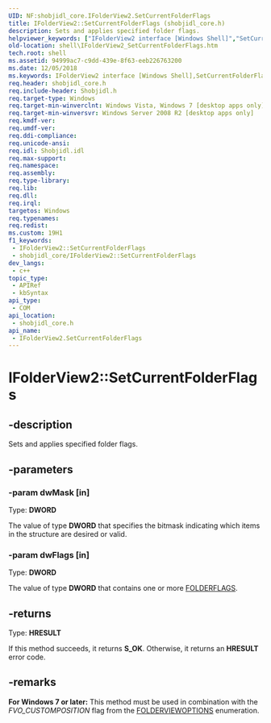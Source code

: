 ```yaml
---
UID: NF:shobjidl_core.IFolderView2.SetCurrentFolderFlags
title: IFolderView2::SetCurrentFolderFlags (shobjidl_core.h)
description: Sets and applies specified folder flags.
helpviewer_keywords: ["IFolderView2 interface [Windows Shell]","SetCurrentFolderFlags method","IFolderView2.SetCurrentFolderFlags","IFolderView2::SetCurrentFolderFlags","SetCurrentFolderFlags","SetCurrentFolderFlags method [Windows Shell]","SetCurrentFolderFlags method [Windows Shell]","IFolderView2 interface","_shell_IFolderView2_SetCurrentFolderFlags","shell.IFolderView2_SetCurrentFolderFlags","shobjidl_core/IFolderView2::SetCurrentFolderFlags"]
old-location: shell\IFolderView2_SetCurrentFolderFlags.htm
tech.root: shell
ms.assetid: 94999ac7-c9dd-439e-8f63-eeb226763200
ms.date: 12/05/2018
ms.keywords: IFolderView2 interface [Windows Shell],SetCurrentFolderFlags method, IFolderView2.SetCurrentFolderFlags, IFolderView2::SetCurrentFolderFlags, SetCurrentFolderFlags, SetCurrentFolderFlags method [Windows Shell], SetCurrentFolderFlags method [Windows Shell],IFolderView2 interface, _shell_IFolderView2_SetCurrentFolderFlags, shell.IFolderView2_SetCurrentFolderFlags, shobjidl_core/IFolderView2::SetCurrentFolderFlags
req.header: shobjidl_core.h
req.include-header: Shobjidl.h
req.target-type: Windows
req.target-min-winverclnt: Windows Vista, Windows 7 [desktop apps only]
req.target-min-winversvr: Windows Server 2008 R2 [desktop apps only]
req.kmdf-ver: 
req.umdf-ver: 
req.ddi-compliance: 
req.unicode-ansi: 
req.idl: Shobjidl.idl
req.max-support: 
req.namespace: 
req.assembly: 
req.type-library: 
req.lib: 
req.dll: 
req.irql: 
targetos: Windows
req.typenames: 
req.redist: 
ms.custom: 19H1
f1_keywords:
 - IFolderView2::SetCurrentFolderFlags
 - shobjidl_core/IFolderView2::SetCurrentFolderFlags
dev_langs:
 - c++
topic_type:
 - APIRef
 - kbSyntax
api_type:
 - COM
api_location:
 - shobjidl_core.h
api_name:
 - IFolderView2.SetCurrentFolderFlags
---
```


# IFolderView2::SetCurrentFolderFlags


## -description

Sets and applies specified folder flags.

## -parameters

### -param dwMask [in]

Type: <b>DWORD</b>

The value of type <b>DWORD</b> that specifies the bitmask indicating which items in the structure are desired or valid.

### -param dwFlags [in]

Type: <b>DWORD</b>

The value of type <b>DWORD</b> that contains one or more <a href="/windows/desktop/api/shobjidl_core/ne-shobjidl_core-folderflags">FOLDERFLAGS</a>.

## -returns

Type: <b>HRESULT</b>

If this method succeeds, it returns <b xmlns:loc="http://microsoft.com/wdcml/l10n">S_OK</b>. Otherwise, it returns an <b xmlns:loc="http://microsoft.com/wdcml/l10n">HRESULT</b> error code.

## -remarks

<b>For Windows 7 or later:</b> This method must be used in combination with the <i>FVO_CUSTOMPOSITION</i> flag from the <a href="/windows/desktop/api/shobjidl/ne-shobjidl-folderviewoptions">FOLDERVIEWOPTIONS</a> enumeration.